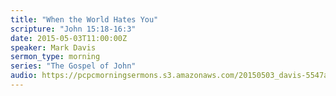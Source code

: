 ```yaml
---
title: "When the World Hates You"
scripture: "John 15:18-16:3"
date: 2015-05-03T11:00:00Z
speaker: Mark Davis
sermon_type: morning
series: "The Gospel of John"
audio: https://pcpcmorningsermons.s3.amazonaws.com/20150503_davis-5547a9b939a06.mp3 
---
```



